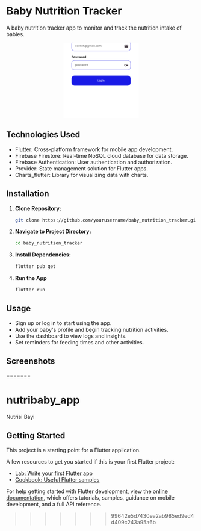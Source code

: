 # Baby Nutrition Tracker

A baby nutrition tracker app to monitor and track the nutrition intake of babies.

<div style="text-align:center">
  <img src="assets/images/login.png" alt="App Logo" style="height:200px; width:200px; object-fit:cover;">
</div>

## Technologies Used

- Flutter: Cross-platform framework for mobile app development.
- Firebase Firestore: Real-time NoSQL cloud database for data storage.
- Firebase Authentication: User authentication and authorization.
- Provider: State management solution for Flutter apps.
- Charts_flutter: Library for visualizing data with charts.

## Installation

1. **Clone Repository:**

   ```bash
   git clone https://github.com/yourusername/baby_nutrition_tracker.git

2. **Navigate to Project Directory:**
    ```bash
   cd baby_nutrition_tracker
3. **Install Dependencies:**
    ```bash
   flutter pub get
4. **Run the App**
    ```bash
   flutter run

## Usage
* Sign up or log in to start using the app.
* Add your baby's profile and begin tracking nutrition activities.
* Use the dashboard to view logs and insights.
* Set reminders for feeding times and other activities.

## Screenshots

=======
# nutribaby_app

Nutrisi Bayi

## Getting Started

This project is a starting point for a Flutter application.

A few resources to get you started if this is your first Flutter project:

- [Lab: Write your first Flutter app](https://docs.flutter.dev/get-started/codelab)
- [Cookbook: Useful Flutter samples](https://docs.flutter.dev/cookbook)

For help getting started with Flutter development, view the
[online documentation](https://docs.flutter.dev/), which offers tutorials,
samples, guidance on mobile development, and a full API reference.
>>>>>>> 99642e5d7430ea2ab985ed9ed4d409c243a95a6b
